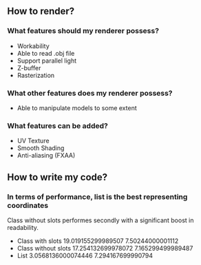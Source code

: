 ## How to render?
### What features should my renderer possess?
- Workability
- Able to read .obj file
- Support parallel light
- Z-buffer
- Rasterization
### What other features does my renderer possess?
- Able to manipulate models to some extent
### What features can be added?
- UV Texture
- Smooth Shading
- Anti-aliasing (FXAA)
## How to write my code?
### In terms of performance, list is the best representing coordinates
Class without slots performes secondly with a significant boost in
readability.
- Class with slots 19.019155299989507 7.50244000001112
- Class without slots 17.254132699978072 7.165299499989487
- List 3.0568136000074446 7.294167699990794